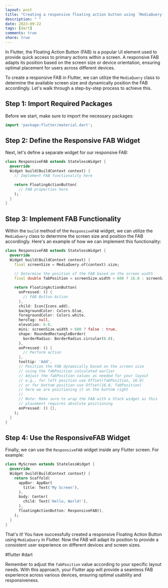 ```yaml
---
layout: post
title: "Creating a responsive floating action button using `MediaQuery` in Flutter"
description: " "
date: 2023-09-22
tags: [dart]
comments: true
share: true
---
```


In Flutter, the Floating Action Button (FAB) is a popular UI element used to provide quick access to primary actions within a screen. A responsive FAB adapts its position based on the screen size or device orientation, ensuring optimal placement for users across different devices.

To create a responsive FAB in Flutter, we can utilize the `MediaQuery` class to determine the available screen size and dynamically position the FAB accordingly. Let's walk through a step-by-step process to achieve this.

## Step 1: Import Required Packages
Before we start, make sure to import the necessary packages:

```dart
import 'package:flutter/material.dart';
```

## Step 2: Define the Responsive FAB Widget
Next, let's define a separate widget for our responsive FAB:

```dart
class ResponsiveFAB extends StatelessWidget {
  @override
  Widget build(BuildContext context) {
    // Implement FAB functionality here

    return FloatingActionButton(
      // FAB properties here
    );
  }
}
```

## Step 3: Implement FAB Functionality
Within the `build` method of the `ResponsiveFAB` widget, we can utilize the `MediaQuery` class to determine the screen size and position the FAB accordingly. Here's an example of how we can implement this functionality:

```dart
class ResponsiveFAB extends StatelessWidget {
  @override
  Widget build(BuildContext context) {
    final screenSize = MediaQuery.of(context).size;
    
    // Determine the position of the FAB based on the screen width
    final double fabPosition = screenSize.width > 600 ? 16.0 : screenSize.width - 80.0;

    return FloatingActionButton(
      onPressed: () {
        // FAB Button Action
      },
      child: Icon(Icons.add),
      backgroundColor: Colors.blue,
      foregroundColor: Colors.white,
      heroTag: null,
      elevation: 6.0,
      mini: screenSize.width > 600 ? false : true,
      shape: RoundedRectangleBorder(
        borderRadius: BorderRadius.circular(8.0),
      ),
      onPressed: () {
        // Perform action
      },
      tooltip: 'Add',
      // Position the FAB dynamically based on the screen size
      // using the fabPosition calculated earlier
      // Adjust the fabPosition values as needed for your layout
      // e.g., for left position use Offset(fabPosition, 16.0)
      // or for bottom position use Offset(16.0, fabPosition)
      // here we are positioning it on the bottom right
      //
      // Note: Make sure to wrap the FAB with a Stack widget as this
      // placement requires absolute positioning
      onPressed: () {},
    );
  }
}
```

## Step 4: Use the ResponsiveFAB Widget
Finally, we can use the `ResponsiveFAB` widget inside any Flutter screen. For example:

```dart
class MyScreen extends StatelessWidget {
  @override
  Widget build(BuildContext context) {
    return Scaffold(
      appBar: AppBar(
        title: Text('My Screen'),
      ),
      body: Center(
        child: Text('Hello, World!'),
      ),
      floatingActionButton: ResponsiveFAB(),
    );
  }
}
```

That's it! You have successfully created a responsive Floating Action Button using `MediaQuery` in Flutter. Now the FAB will adapt its position to provide a consistent user experience on different devices and screen sizes.

#flutter #dart

Remember to adjust the `fabPosition` value according to your specific layout needs. With this approach, your Flutter app will provide a seamless FAB experience across various devices, ensuring optimal usability and responsiveness.